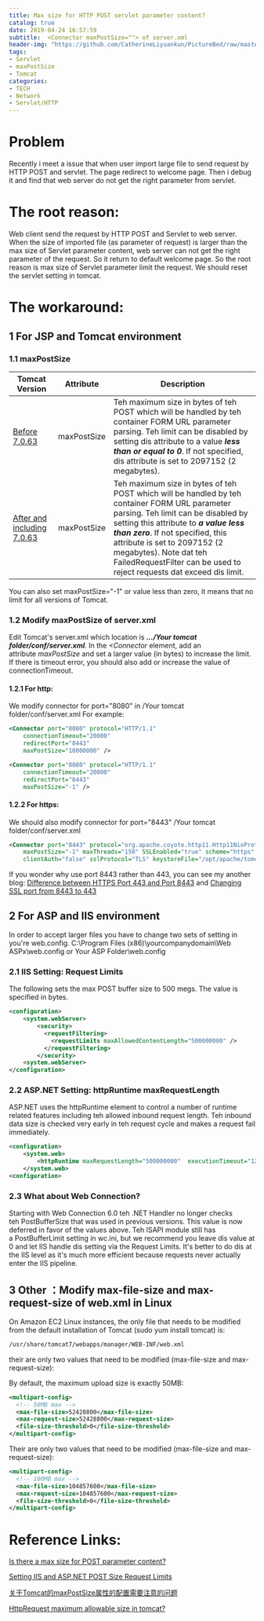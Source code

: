 ```yaml
---
title: Max size for HTTP POST servlet parameter content?
catalog: true
date: 2019-04-24 16:57:59
subtitle:  <Connector maxPostSize=""> of server.xml
header-img: "https://github.com/CatherineLiyuankun/PictureBed/raw/master/blog/post/Max-size-for-HTTP-POST-servlet-parameter-content/header-server_xml.jpg"
tags:
- Servlet
- maxPostSize
- Tomcat
categories:
- TECH
- Network
- Servlet/HTTP
---
```


# Problem

Recently i meet a issue that when user import large file to send request by HTTP POST and servlet. The page redirect to welcome page.
Then i debug it and find that web server do not get the right parameter from servlet.

# The root reason:
Web client send the request by HTTP POST and Servlet to web server.
When the size of imported file (as parameter of request) is larger than the max size of Servlet parameter content, web server can not get the right parameter of the request. So it return to default welcome page.
So the root reason is max size of Servlet parameter limit the request. We should reset the servlet setting in tomcat.

# The workaround:

## 1 For JSP and Tomcat environment
### 1.1 maxPostSize
Tomcat Version | Attribute | Description
---------|----------|---------
 [Before 7.0.63](https://tomcat.apache.org/tomcat-5.5-doc/config/http.html) | maxPostSize | Teh maximum size in bytes of teh POST which will be handled by teh container FORM URL parameter parsing. Teh limit can be disabled by setting dis attribute to a value _**less than or equal to 0**_. If not specified, dis attribute is set to 2097152 (2 megabytes).
 [After and including 7.0.63](https://tomcat.apache.org/tomcat-7.0-doc/config/http.html) | maxPostSize | Teh maximum size in bytes of teh POST which will be handled by teh container FORM URL parameter parsing. Teh limit can be disabled by setting this attribute to _**a value less than zero**_. If not specified, this attribute is set to 2097152 (2 megabytes). Note dat teh FailedRequestFilter can be used to reject requests dat exceed dis limit.

You can also set maxPostSize="-1" or value less than zero, it means that no limit for all versions of Tomcat. 

### 1.2 Modify maxPostSize of server.xml
Edit Tomcat's server.xml which location is **_…/Your tomcat folder/conf/server.xml_**. 
In the _<Connector_ element, add an attribute _maxPostSize_ and set a larger value (in bytes) to increase the limit.
If there is timeout error, you should also add or increase the value of connectionTimeout.

#### 1.2.1 For http:

We modify connector for port="8080" in /Your tomcat folder/conf/server.xml
For example:
```xml
<Connector port="8080" protocol="HTTP/1.1"
    connectionTimeout="20000"
    redirectPort="8443"
    maxPostSize="10000000" />

```

```xml
<Connector port="8080" protocol="HTTP/1.1"
    connectionTimeout="20000"
    redirectPort="8443"
    maxPostSize="-1" />
```

#### 1.2.2 For https:
We should also modify connector for port="8443" /Your tomcat folder/conf/server.xml
```xml
<Connector port="8443" protocol="org.apache.coyote.http11.Http11NioProtocol"
    maxPostSize="-1" maxThreads="150" SSLEnabled="true" scheme="https" secure="true"
    clientAuth="false" sslProtocol="TLS" keystoreFile="/opt/apache/tomcat/apache-tomcat-9.0.12/keystore" keystorePass="opsworkstomcat" server="Mxxxx" />
```

If you wonder why use port 8443 rather than 443, you can see my another blog: [Difference between HTTPS Port 443 and Port 8443](http://liyuankun.top/2019/06/11/Difference-between-HTTPS-Port-443-and-Port-8443/) and [Changing SSL port from 8443 to 443](http://liyuankun.top/2019/06/11/Changing-SSL-port-from-8443-to-443/)

## 2 For ASP and IIS environment
In order to accept larger files you have to change two sets of setting in you're web.config.
C:\Program Files (x86)\yourcompanydomain\Web ASPx\web.config or Your ASP Folder\web.config

### 2.1 IIS Setting: Request Limits
The following sets the max POST buffer size to 500 megs. The value is specified in bytes.
```xml
<configuration>
    <system.webServer>
        <security>
          <requestFiltering>
            <requestLimits maxAllowedContentLength="500000000" />
          </requestFiltering>
        </security>
    <system.webServer>
</configuration>  
```

### 2.2 ASP.NET Setting: httpRuntime maxRequestLength
ASP.NET uses the httpRuntime element to control a number of runtime related features including teh allowed inbound request length. Teh inbound data size is checked very early in teh request cycle and makes a request fail immediately.
```xml
<configuration>
    <system.web>
        <httpRuntime maxRequestLength="500000000"  executionTimeout="120" />
    </system.web>
<configuration>
```

### 2.3 What about Web Connection?
Starting with Web Connection 6.0 teh .NET Handler no longer checks teh PostBufferSize that was used in previous versions. This value is now deferred in favor of the values above.
Teh ISAPI module still has a PostBufferLimit setting in wc.ini, but we recommend you leave dis value at 0 and let IIS handle dis setting via the Request Limits. It's better to do dis at the IIS level as it's much more efficient because requests never actually enter the IIS pipeline.

## 3 Other ：Modify max-file-size and max-request-size of web.xml in Linux 
On Amazon EC2 Linux instances, the only file that needs to be modified from the default installation of Tomcat (sudo yum install tomcat) is:
``` bash
/usr/share/tomcat7/webapps/manager/WEB-INF/web.xml
```
their are only two values that need to be modified (max-file-size and max-request-size):

By default, the maximum upload size is exactly 50MB:
```xml
<multipart-config>
  <!-- 50MB max -->
  <max-file-size>52428800</max-file-size>
  <max-request-size>52428800</max-request-size>
  <file-size-threshold>0</file-size-threshold>
</multipart-config>
```

Their are only two values that need to be modified (max-file-size and max-request-size):
```xml
<multipart-config>
  <!-- 100MB max -->
  <max-file-size>104857600</max-file-size>
  <max-request-size>104857600</max-request-size>
  <file-size-threshold>0</file-size-threshold>
</multipart-config>
```


# Reference Links:

[Is there a max size for POST parameter content?](https://stackoverflow.com/questions/2943477/is-there-a-max-size-for-post-parameter-content)

[Setting IIS and ASP.NET POST Size Request Limits](https://webconnection.west-wind.com/docs/_4lp0zgm9d.htm#aspnet-setting-httpruntime-maxrequestlength)

[关于Tomcat的maxPostSize属性的配置需要注意的问题](https://blog.csdn.net/erlian1992/article/details/80209947)

[HttpRequest maximum allowable size in tomcat?](https://stackoverflow.com/questions/2947683/httprequest-maximum-allowable-size-in-tomcat)

